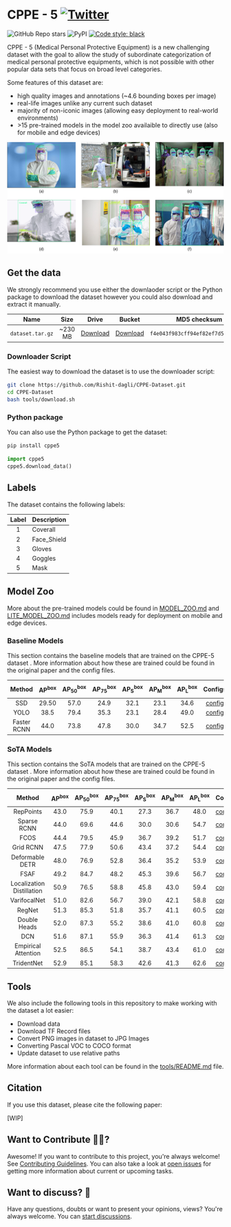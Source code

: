 # CPPE - 5 [![Twitter](https://img.shields.io/twitter/url?style=social&url=https%3A%2F%2Fgithub.com%2FRishit-dagli%2Fhttps://github.com/Rishit-dagli/CPPE-Dataset)](https://twitter.com/intent/tweet?text=Wow:&url=https%3A%2F%2Fgithub.com%2FRishit-dagli%2Fhttps://github.com/Rishit-dagli/CPPE-Dataset)

![GitHub Repo stars](https://img.shields.io/github/stars/Rishit-dagli/CPPE-Dataset?style=social)
![PyPI](https://img.shields.io/pypi/v/cppe5)
[![Code style: black](https://img.shields.io/badge/code%20style-black-000000.svg)](https://github.com/psf/black)

CPPE - 5 (Medical Personal Protective Equipment) is a new challenging dataset
with the goal to allow the study of subordinate categorization of medical
personal protective equipments, which is not possible with other popular data
sets that focus on broad level categories.

Some features of this dataset are:
- high quality images and annotations (~4.6 bounding boxes per image)
- real-life images unlike any current such dataset
- majority of non-iconic images (allowing easy deployment to real-world environments)
- \>15 pre-trained models in the model zoo availaible to directly use (also for mobile and edge devices)

![](media/annotation_type.png)

## Get the data

We strongly recommend you use either the downlaoder script or the Python package
to download the dataset however you could also download and extract it manually.

| Name | Size | Drive | Bucket | MD5 checksum |
|:----:|:----:|:----:|:----:|:------------:|
| `dataset.tar.gz` | ~230 MB | [Download](https://drive.google.com/file/d/1MGnaAfbckUmigGUvihz7uiHGC6rBIbvr/view?usp=sharing) | [Download](https://storage.googleapis.com/cppe-5/dataset.tar.gz) | `f4e043f983cff94ef82ef7d57a879212` |

### Downloader Script

The easiest way to download the dataset is to use the downloader script:

```bash
git clone https://github.com/Rishit-dagli/CPPE-Dataset.git
cd CPPE-Dataset
bash tools/download.sh
```

### Python package

You can also use the Python package to get the dataset:

```bash
pip install cppe5
```

```python
import cppe5
cppe5.download_data()
```

## Labels

The dataset contains the following labels:

| Label | Description |
|:----:|:-------------|
| 1 | Coverall |
| 2 | Face_Shield |
| 3 | Gloves |
| 4 | Goggles |
| 5 | Mask |

## Model Zoo

More about the pre-trained models could be found in [MODEL_ZOO.md](MODEL_ZOO.md)
and [LITE_MODEL_ZOO.md](LITE_MODEL_ZOO.md) includes models ready for deployment
on mobile and edge devices.

### Baseline Models

This section contains the baseline models that are trained on the CPPE-5 dataset
. More information about how these are trained could be found in the original
paper and the config files.

|   Method    | AP<sup>box</sup> | AP<sub>50</sub><sup>box</sup> | AP<sub>75</sub><sup>box</sup> | AP<sub>S</sub><sup>box</sup> | AP<sub>M</sub><sup>box</sup> | AP<sub>L</sub><sup>box</sup> | Configs | TensorBoard.dev | PyTorch model | TensorFlow model |
|:-----------:|:--------------------------:|:---------------------------------------:|:---------------------------------------:|:----------------------------------------:|:----------------------------------------:|:----------------------------------------:|:-------:|:------:|:-------:|:------:|
|     SSD     |           29.50            |                  57.0                   |                  24.9                   |                   32.1                   |                   23.1                   |                   34.6                   | [config](baselines/ssd.config) | [tb.dev](https://tensorboard.dev/experiment/2EimzQz9Q4GCJjYsyo1MKQ/) | [bucket]() | [bucket](https://storage.googleapis.com/cppe-5/trained_models/ssd/tf_ssd.tar.gz) |
|    YOLO     |            38.5            |                  79.4                   |                  35.3                   |                   23.1                   |                   28.4                   |                   49.0                   | [config](baselines/yolov3_d53_mstrain-608_273e_coco.py) | [tb.dev](https://tensorboard.dev/experiment/5JrpU22hRnOOOXCLKvxFyQ) | [bucket](https://storage.googleapis.com/cppe-5/trained_models/yolo/yolov3_d53_608_273e-2942d1ca.pth) | [bucket](https://storage.googleapis.com/cppe-5/trained_models/yolo/yolo.tar.gz) |
| Faster RCNN |            44.0            |                  73.8                   |                  47.8                   |                   30.0                   |                   34.7                   |                   52.5                   | [config](baselines/faster_rcnn_r101_fpn_2x_coco.py) | [tb.dev](https://tensorboard.dev/experiment/20XQ37HgQUyMJuOlbqmVDQ/) | [bucket](https://storage.googleapis.com/cppe-5/trained_models/faster_rcnn/faster_rcnn_r101_fpn_2x_coco-77efa99b.pth) | [bucket](https://storage.googleapis.com/cppe-5/trained_models/faster_rcnn/faster_rcnn.tar.gz) |

### SoTA Models

This section contains the SoTA models that are trained on the CPPE-5 dataset
. More information about how these are trained could be found in the original
paper and the config files.


|           Method           | AP<sup>box</sup> | AP<sub>50</sub><sup>box</sup> | AP<sub>75</sub><sup>box</sup> | AP<sub>S</sub><sup>box</sup> | AP<sub>M</sub><sup>box</sup> | AP<sub>L</sub><sup>box</sup> | Configs | TensorBoard.dev                                                      | PyTorch model                                                                                                                                  | TensorFlow model                                                                               |
|:--------------------------:|:----------:|:-----------------:|:-----------------:|:----------------:|:----------------:|:----------------:|------------|----------------------------------------------------------------------|------------------------------------------------------------------------------------------------------------------------------------------------|------------------------------------------------------------------------------------------------|
|         RepPoints          |    43.0    |        75.9       |        40.1       |       27.3       |       36.7       |       48.0       | [config](configs/reppoints_moment_r50_fpn_gn_2x_coco.py) | [tb.dev](https://tensorboard.dev/experiment/Co6JQVe1RDmxgbMx4gD0Qg/) | [bucket](https://storage.googleapis.com/cppe-5/trained_models/reppoints/reppoints_moment_r50_fpn_gn_2x_coco-18beef36.pth)                      |                                                -                                               |
|        Sparse RCNN         |    44.0    |        69.6       |        44.6       |       30.0       |       30.6       |       54.7       | [config](configs/sparse_rcnn_r101_fpn_300_proposals_crop_mstrain_480-800_3x_coco.py) | [tb.dev](https://tensorboard.dev/experiment/se3w7zQ7SlyE6T8q59P79w/) | [bucket](https://storage.googleapis.com/cppe-5/trained_models/sparse_rcnn/sparse_rcnn_r101_fpn_300_proposals_crop_mstrain_480-800_3x_coco.pth) |                                                -                                               |
|            FCOS            |    44.4    |        79.5       |        45.9       |       36.7       |       39.2       |       51.7       | [config](configs/fcos_r101_caffe_fpn_gn-head_mstrain_640-800_2x_coco.py) | [tb.dev](https://tensorboard.dev/experiment/O343s1kRQIKTqs508jESDA/) | [bucket](https://storage.googleapis.com/cppe-5/trained_models/fcos/fcos_r101_caffe_fpn_gn-head_mstrain_640-800_2x_coco-031dc428.pth)           | [bucket](https://storage.googleapis.com/cppe-5/trained_models/fcos/tf_fcos.tar.gz)             |
|         Grid RCNN          |    47.5    |        77.9       |        50.6       |       43.4       |       37.2       |       54.4       | [config](configs/grid_rcnn_x101_64x4d_fpn_gn-head_2x_coco.py) | [tb.dev](https://tensorboard.dev/experiment/fgGkJ4IBSZmDQj1QEKgXqA/) | [bucket](https://storage.googleapis.com/cppe-5/trained_models/grid_rcnn/grid_rcnn_x101_64x4d_fpn_gn-head_2x_coco-65319c19.pth)                 |                                                -                                               |
|      Deformable DETR       |    48.0    |        76.9       |        52.8       |       36.4       |       35.2       |       53.9       | [config](configs/deformable_detr_refine_r50_16x2_50e_coco.py) | [tb.dev](https://tensorboard.dev/experiment/uq80boznQY2iJVhWSXAKTw/) | [bucket](https://storage.googleapis.com/cppe-5/trained_models/deformable_detr/deformable_detr_refine_r50_16x2_50e-d36a2db1.pth)                |                                                -                                               |
|            FSAF            |    49.2    |        84.7       |        48.2       |       45.3       |       39.6       |       56.7       | [config](configs/fsaf_x101_64x4d_fpn_1x_coco.py) | [tb.dev](https://tensorboard.dev/experiment/jUa0QjFJQZe68o4vbP194Q/) | [bucket](https://storage.googleapis.com/cppe-5/trained_models/fsaf/fsaf_x101_64x4d_fpn_1x_coco-7284d216.pth)                                   | [bucket](https://storage.googleapis.com/cppe-5/trained_models/fsaf/tf_fsaf.tar.gz)             |
| Localization Distillation  |    50.9    |        76.5       |        58.8       |       45.8       |       43.0       |       59.4       | [config](configs/ld_r50_gflv1_r101_fpn_coco_1x.py) | [tb.dev](https://tensorboard.dev/experiment/UMGK5cbATVSDZM5DKN1QAA/) | [bucket](https://storage.googleapis.com/cppe-5/trained_models/ld/ld_r50_gflv1_r101_fpn_coco_1x-e12b2422.pth)                                   |                                                -                                               |
|        VarifocalNet        |    51.0    |        82.6       |        56.7       |       39.0       |       42.1       |       58.8       | [config](configs/vfnet_r101_fpn_mdconv_c3-c5_mstrain_2x_coco.py) | [tb.dev](https://tensorboard.dev/experiment/bE7LlxNLRU2nGanjxEs2rg/) | [bucket](https://storage.googleapis.com/cppe-5/trained_models/vfnet/vfnet_r101_fpn_mdconv_c3-c5_mstrain_2x_coco-8d841df9.pth)                  |                                                -                                               |
|           RegNet           |    51.3    |        85.3       |        51.8       |       35.7       |       41.1       |       60.5       | [config](configs/faster_rcnn_regnetx-3.2GF_fpn_2x_coco.py) | [tb.dev](https://tensorboard.dev/experiment/eYyj3lwcR5O3XDbuyFZ81Q/) | [bucket](https://storage.googleapis.com/cppe-5/trained_models/regnet/regnet-4GF-987ef260.pth)                                                  | [bucket](https://storage.googleapis.com/cppe-5/trained_models/regnet/regnet.tar.gz)            |
|        Double Heads        |    52.0    |        87.3       |        55.2       |       38.6       |       41.0       |       60.8       | [config](configs/dh_faster_rcnn_r50_fpn_1x_coco.py) | [tb.dev](https://tensorboard.dev/experiment/cLMEyMJEQPqWXWeW4XpRkA/) | [bucket](https://storage.googleapis.com/cppe-5/trained_models/double_heads/dh_faster_rcnn_r50_fpn_1x_coco-b10cef7a.pth)                        |                                                -                                               |
|            DCN             |    51.6    |        87.1       |        55.9       |       36.3       |       41.4       |       61.3       | [config](configs/faster_rcnn_r50_fpn_mdpool_1x_coco.py) | [tb.dev](https://tensorboard.dev/experiment/GWTGBFo5TruxPlazzkIpXQ/) | [bucket](https://storage.googleapis.com/cppe-5/trained_models/dcn/faster_rcnn_r50_fpn_mdpool_1x_coco-1d85638a.pth)                             |                                                -                                               |
|     Empirical Attention    |    52.5    |        86.5       |        54.1       |       38.7       |       43.4       |       61.0       | [config](configs/) | [tb.dev](https://tensorboard.dev/experiment/56OgPsWLTWe1jhAV1i00iw/) | [bucket](https://storage.googleapis.com/cppe-5/trained_models/empirical_attention/faster_rcnn_r50_fpn_attention_1111_dcn_1x_coco-f69549ae.pth) |                                                -                                               |
|         TridentNet         |    52.9    |        85.1       |        58.3       |       42.6       |       41.3       |       62.6       | [config](configs/tridentnet_r50_caffe_mstrain_3x_coco.py) | [tb.dev](https://tensorboard.dev/experiment/9O0MAFnlRMWWezz1TbLYGQ/) | [bucket](https://storage.googleapis.com/cppe-5/trained_models/tridentnet/tridentnet_r50_caffe_mstrain_3x_coco-eb569217.pth)                    | [bucket](https://storage.googleapis.com/cppe-5/trained_models/tridentnet/tf_tridentnet.tar.gz) |

## Tools

We also include the following tools in this repository to make working with the dataset
a lot easier:
- Download data
- Download TF Record files
- Convert PNG images in dataset to JPG Images
- Converting Pascal VOC to COCO format
- Update dataset to use relative paths

More information about each tool can be found in the
[tools/README.md](tools/README.md) file.

## Citation

If you use this dataset, please cite the following paper:

[WIP]

## Want to Contribute 🙋‍♂️?

Awesome! If you want to contribute to this project, you're always welcome! See [Contributing Guidelines](CONTRIBUTING.md). You can also take a look at [open issues](https://github.com/Rishit-dagli/CPPE-Dataset/issues) for getting more information about current or upcoming tasks.

## Want to discuss? 💬

Have any questions, doubts or want to present your opinions, views? You're always welcome. You can [start discussions](hhttps://github.com/Rishit-dagli/CPPE-Dataset/discussions).